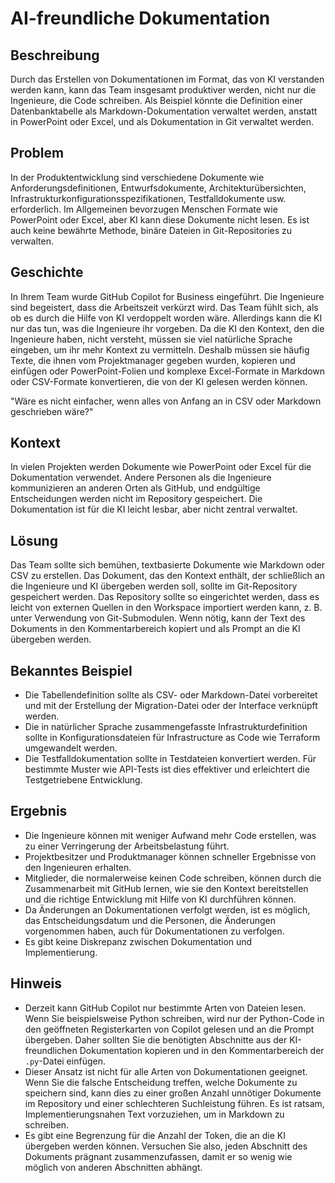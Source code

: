 # AI-freundliche Dokumentation

## Beschreibung

Durch das Erstellen von Dokumentationen im Format, das von KI verstanden werden kann, kann das Team insgesamt produktiver werden, nicht nur die Ingenieure, die Code schreiben. Als Beispiel könnte die Definition einer Datenbanktabelle als Markdown-Dokumentation verwaltet werden, anstatt in PowerPoint oder Excel, und als Dokumentation in Git verwaltet werden.

## Problem

In der Produktentwicklung sind verschiedene Dokumente wie Anforderungsdefinitionen, Entwurfsdokumente, Architekturübersichten, Infrastrukturkonfigurationsspezifikationen, Testfalldokumente usw. erforderlich. Im Allgemeinen bevorzugen Menschen Formate wie PowerPoint oder Excel, aber KI kann diese Dokumente nicht lesen. Es ist auch keine bewährte Methode, binäre Dateien in Git-Repositories zu verwalten.

## Geschichte

In Ihrem Team wurde GitHub Copilot for Business eingeführt. Die Ingenieure sind begeistert, dass die Arbeitszeit verkürzt wird. Das Team fühlt sich, als ob es durch die Hilfe von KI verdoppelt worden wäre. Allerdings kann die KI nur das tun, was die Ingenieure ihr vorgeben. Da die KI den Kontext, den die Ingenieure haben, nicht versteht, müssen sie viel natürliche Sprache eingeben, um ihr mehr Kontext zu vermitteln. Deshalb müssen sie häufig Texte, die ihnen vom Projektmanager gegeben wurden, kopieren und einfügen oder PowerPoint-Folien und komplexe Excel-Formate in Markdown oder CSV-Formate konvertieren, die von der KI gelesen werden können.

"Wäre es nicht einfacher, wenn alles von Anfang an in CSV oder Markdown geschrieben wäre?"

## Kontext

In vielen Projekten werden Dokumente wie PowerPoint oder Excel für die Dokumentation verwendet. Andere Personen als die Ingenieure kommunizieren an anderen Orten als GitHub, und endgültige Entscheidungen werden nicht im Repository gespeichert. Die Dokumentation ist für die KI leicht lesbar, aber nicht zentral verwaltet.

## Lösung

Das Team sollte sich bemühen, textbasierte Dokumente wie Markdown oder CSV zu erstellen. Das Dokument, das den Kontext enthält, der schließlich an die Ingenieure und KI übergeben werden soll, sollte im Git-Repository gespeichert werden. Das Repository sollte so eingerichtet werden, dass es leicht von externen Quellen in den Workspace importiert werden kann, z. B. unter Verwendung von Git-Submodulen. Wenn nötig, kann der Text des Dokuments in den Kommentarbereich kopiert und als Prompt an die KI übergeben werden.

## Bekanntes Beispiel

* Die Tabellendefinition sollte als CSV- oder Markdown-Datei vorbereitet und mit der Erstellung der Migration-Datei oder der Interface verknüpft werden.
* Die in natürlicher Sprache zusammengefasste Infrastrukturdefinition sollte in Konfigurationsdateien für Infrastructure as Code wie Terraform umgewandelt werden.
* Die Testfalldokumentation sollte in Testdateien konvertiert werden. Für bestimmte Muster wie API-Tests ist dies effektiver und erleichtert die Testgetriebene Entwicklung.

## Ergebnis

* Die Ingenieure können mit weniger Aufwand mehr Code erstellen, was zu einer Verringerung der Arbeitsbelastung führt.
* Projektbesitzer und Produktmanager können schneller Ergebnisse von den Ingenieuren erhalten.
* Mitglieder, die normalerweise keinen Code schreiben, können durch die Zusammenarbeit mit GitHub lernen, wie sie den Kontext bereitstellen und die richtige Entwicklung mit Hilfe von KI durchführen können.
* Da Änderungen an Dokumentationen verfolgt werden, ist es möglich, das Entscheidungsdatum und die Personen, die Änderungen vorgenommen haben, auch für Dokumentationen zu verfolgen.
* Es gibt keine Diskrepanz zwischen Dokumentation und Implementierung.

## Hinweis

* Derzeit kann GitHub Copilot nur bestimmte Arten von Dateien lesen. Wenn Sie beispielsweise Python schreiben, wird nur der Python-Code in den geöffneten Registerkarten von Copilot gelesen und an die Prompt übergeben. Daher sollten Sie die benötigten Abschnitte aus der KI-freundlichen Dokumentation kopieren und in den Kommentarbereich der ```.py```-Datei einfügen.
* Dieser Ansatz ist nicht für alle Arten von Dokumentationen geeignet. Wenn Sie die falsche Entscheidung treffen, welche Dokumente zu speichern sind, kann dies zu einer großen Anzahl unnötiger Dokumente im Repository und einer schlechteren Suchleistung führen. Es ist ratsam, Implementierungsnahen Text vorzuziehen, um in Markdown zu schreiben.
* Es gibt eine Begrenzung für die Anzahl der Token, die an die KI übergeben werden können. Versuchen Sie also, jeden Abschnitt des Dokuments prägnant zusammenzufassen, damit er so wenig wie möglich von anderen Abschnitten abhängt.
